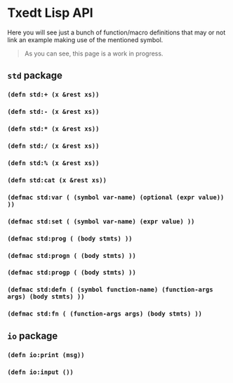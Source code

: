# Txedt Lisp API

Here you will see just a bunch of function/macro definitions
that may or not link an example making use of the mentioned
symbol.

> As you can see, this page is a work in progress.

## `std` package

### `(defn std:+ (x &rest xs))`
### `(defn std:- (x &rest xs))`
### `(defn std:* (x &rest xs))`
### `(defn std:/ (x &rest xs))`
### `(defn std:% (x &rest xs))`
### `(defn std:cat (x &rest xs))`
###
### `(defmac std:var ( (symbol var-name) (optional (expr value)) ))`
### `(defmac std:set ( (symbol var-name) (expr value) ))`
###
### `(defmac std:prog ( (body stmts) ))`
### `(defmac std:progn ( (body stmts) ))`
### `(defmac std:progp ( (body stmts) ))`
###
### `(defmac std:defn ( (symbol function-name) (function-args args) (body stmts) ))`
### `(defmac std:fn ( (function-args args) (body stmts) ))`


## `io` package

### `(defn io:print (msg))`
### `(defn io:input ())`
